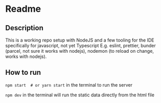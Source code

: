 # Readme

## Description

This is a working repo setup with NodeJS and a few tooling for the IDE
specifically for javascript, not yet Typescript
E.g. eslint, prettier, bunder (parcel, not sure it works with nodejs), nodemon
(to reload on change, works with nodejs).

## How to run
  
  ```npm start  # or yarn start```
  in the terminal to run the server

```npm dev```
in the terminal will run the static data directly from the html file
